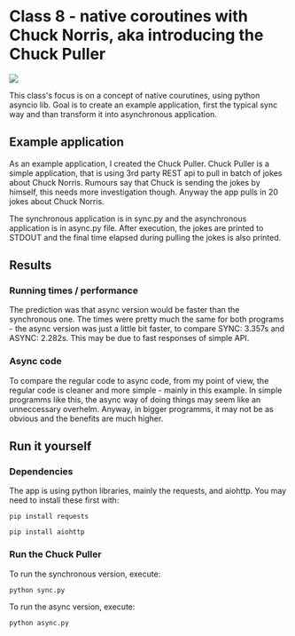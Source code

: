 # Class 8 - native coroutines with Chuck Norris, aka introducing the Chuck Puller
![](https://images-global.nhst.tech/image/Y0d1UGZGVitSR3dsalB1OHVYQXo3am0yMjVJZXZreXVwWnk0M2YwU1E2cz0=/nhst/binary/8e8a8dbac13b433f7eb809f5dac15c12)

This class's focus is on a concept of native courutines, using python asyncio lib. Goal is to create an example application, first the typical sync way and than transform it into asynchronous application.

## Example application
As an example application, I created the Chuck Puller. Chuck Puller is a simple application, that is using 3rd party REST api to pull in batch of jokes about Chuck Norris. Rumours say that Chuck is sending the jokes by himself, this needs more investigation though. Anyway the app pulls in 20 jokes about Chuck Norris.

The synchronous application is in sync.py and the asynchronous application is in async.py file. After execution, the jokes are printed to STDOUT and the final time elapsed during pulling the jokes is also printed.

## Results
### Running times / performance
The prediction was that async version would be faster than the synchronous one. The times were pretty much the same for both programs - the async version was just a little bit faster, to compare SYNC: 3.357s and ASYNC: 2.282s. This may be due to fast responses of simple API.

### Async code
To compare the regular code to async code, from my point of view, the regular code is cleaner and more simple - mainly in this example. In simple programms like this, the async way of doing things may seem like an unneccessary overhelm. Anyway, in bigger programms, it may not be as obvious and the benefits are much higher.

## Run it yourself
### Dependencies
The app is using python libraries, mainly the requests, and aiohttp. You may need to install these first with:
```
pip install requests
```
```
pip install aiohttp
```

### Run the Chuck Puller
To run the synchronous version, execute:
```
python sync.py
```

To run the async version, execute:
```
python async.py
```
